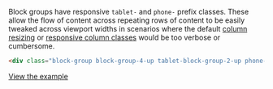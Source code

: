 Block groups have responsive `tablet-` and `phone-` prefix classes. These allow the flow of content across repeating rows of content to be easily tweaked across viewport widths in scenarios where the default [column resizing](#columns) or [responsive column classes](#responsive-columns) would be too verbose or cumbersome.


```html
<div class="block-group block-group-4-up tablet-block-group-2-up phone-block-group-1-up">
```

[View the example]({{relativePath}}page-layouts/grid#responsive-block-groups)
